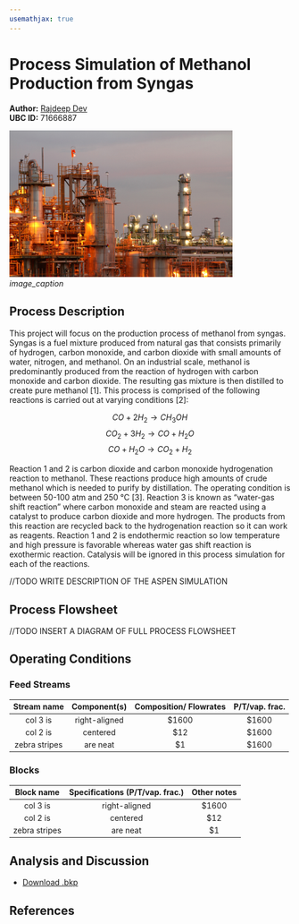 ```yaml
---
usemathjax: true
---
```


# Process Simulation of Methanol Production from Syngas

**Author:** [Rajdeep Dev](https://rajdeepdev10.github.io)<br>
**UBC ID:** 71666887

<img src="./assets/images/cover-image.jpg" alt="chemical plant" width="400"><br>
*image_caption*

## Process Description

This project will focus on the production process of methanol from syngas. Syngas is a fuel mixture produced from natural gas that consists primarily of hydrogen, carbon monoxide, and carbon dioxide with small amounts of water, nitrogen, and methanol. On an industrial scale, methanol is predominantly produced from the reaction of hydrogen with carbon monoxide and carbon dioxide. The resulting gas mixture is then distilled to create pure methanol [1]. This process is comprised of the following reactions is carried out at varying conditions [2]:


  $$CO + 2H_{2}\rightarrow CH_{3}OH$$ 
  $$CO_{2} + 3H_{2} \rightarrow CO + H_{2}O$$ 
  $$CO + H_{2}O \rightarrow CO_{2} + H_{2}$$


Reaction 1 and 2 is carbon dioxide and carbon monoxide hydrogenation reaction to methanol. These reactions produce high amounts of crude methanol which is needed to purify by distillation. The operating condition is between 50-100 atm and 250 °C [3]. Reaction 3 is known as “water-gas shift reaction” where carbon monoxide and steam are reacted using a catalyst to produce carbon dioxide and more hydrogen. The products from this reaction are recycled back to the hydrogenation reaction so it can work as reagents. Reaction 1 and 2 is endothermic reaction so low temperature and high pressure is favorable whereas water gas shift reaction is exothermic reaction. Catalysis will be ignored in this process simulation for each of the reactions.

//TODO
WRITE DESCRIPTION OF THE ASPEN SIMULATION

## Process Flowsheet

//TODO
INSERT A DIAGRAM OF FULL PROCESS FLOWSHEET

## Operating Conditions

### Feed Streams

| Stream name  | Component(s)| Composition/ Flowrates|P/T/vap. frac.           |
|:----------------------:|:-------------:|:-------------:|:-------------------:|
| col 3 is      | right-aligned | $1600 | $1600                                |
| col 2 is      | centered      |   $12 | $1600                                |
| zebra stripes | are neat      |    $1 | $1600                                |


### Blocks

| Block name  | Specifications (P/T/vap. frac.)| Other notes |
|:----------------------:|:-------------:|:-------------:|
| col 3 is      | right-aligned | $1600 |
| col 2 is      | centered      |   $12 |
| zebra stripes | are neat      |    $1 |

## Analysis and Discussion


<ul>
  <li class="download"><a class="buttons" href="https://drive.google.com/uc?export=download&id=16pwZxyFno6XYValvZV1AvZgsRZOg9m3e">Download .bkp</a></li>
</ul>

## References

